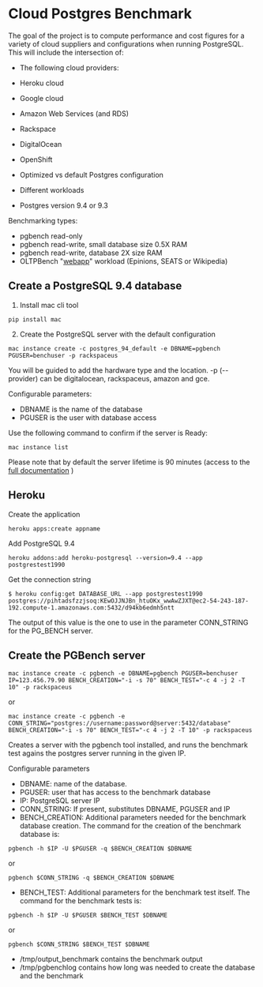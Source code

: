 # Cloud Postgres Benchmark

The goal of the project is to compute performance and cost figures for a
variety of cloud suppliers and configurations when running PostgreSQL.
This will include the intersection of:

 - The following cloud providers: 
  -  Heroku cloud
  -  Google cloud
  -  Amazon Web Services (and RDS)
  -  Rackspace
  -  DigitalOcean
  -  OpenShift


-  Optimized vs default Postgres configuration
-  Different workloads
-  Postgres version 9.4 or 9.3

Benchmarking types:
 - pgbench read-only
 - pgbench read-write, small database size 0.5X RAM
 - pgbench read-write, database 2X size RAM
 - OLTPBench "[webapp](http://oltpbenchmark.com/wiki/index.php?title=Main_Page)" workload (Epinions, SEATS or Wikipedia)
  
## Create a PostgreSQL 9.4 database

1. Install mac cli tool

  ```
  pip install mac
  ```

2. Create the PostgreSQL server with the default configuration
 ```
 mac instance create -c postgres_94_default -e DBNAME=pgbench PGUSER=benchuser -p rackspaceus
 ```
 You will be guided to add the hardware type and the location. -p (--provider) can be digitalocean, rackspaceus, amazon and gce. 
 
 Configurable parameters:
 * DBNAME is the name of the database
 * PGUSER is the user with database access

 Use the following command to confirm if the server is Ready:
 ```
 mac instance list
 ```

 Please note that by default the server lifetime is 90 minutes (access to the [full documentation](https://alpha.manageacloud.com/article/orchestration/cli/instance/create) )
 
## Heroku

Create the application
```
heroku apps:create appname
```

Add PostgreSQL 9.4
```
heroku addons:add heroku-postgresql --version=9.4 --app postgrestest1990
```

Get the connection string
```
$ heroku config:get DATABASE_URL --app postgrestest1990
postgres://pihtadsfzzjsoq:KEwOJJNJBn_htuOKx_wwAwZJXT@ec2-54-243-187-192.compute-1.amazonaws.com:5432/d94kb6edmh5ntt
```
The output of this value is the one to use in the parameter CONN_STRING for the PG_BENCH server.

## Create the PGBench server 

 ```
 mac instance create -c pgbench -e DBNAME=pgbench PGUSER=benchuser IP=123.456.79.90 BENCH_CREATION="-i -s 70" BENCH_TEST="-c 4 -j 2 -T 10" -p rackspaceus
 ```
 or
 ```
 mac instance create -c pgbench -e CONN_STRING="postgres://username:password@server:5432/database" BENCH_CREATION="-i -s 70" BENCH_TEST="-c 4 -j 2 -T 10" -p rackspaceus
 ```
 Creates a server with the pgbench tool installed, and runs the benchmark test agains the postgres server running in the given IP.
 
 Configurable parameters
 * DBNAME: name of the database.
 * PGUSER: user that has access to the benchmark database
 * IP: PostgreSQL server IP
 * CONN_STRING: If present, substitutes DBNAME, PGUSER and IP
 * BENCH_CREATION: Additional parameters needed for the benchmark database creation. 
 The command for the creation of the benchmark database is:
 ```
 pgbench -h $IP -U $PGUSER -q $BENCH_CREATION $DBNAME
 ```
 or 
 ```
 pgbench $CONN_STRING -q $BENCH_CREATION $DBNAME
 ```

 * BENCH_TEST: Additional parameters for the benchmark test itself.
 The command for the benchmark tests is:
 ```
 pgbench -h $IP -U $PGUSER $BENCH_TEST $DBNAME
 ```
 or 
 ```
 pgbench $CONN_STRING $BENCH_TEST $DBNAME
 ```
 
 - /tmp/output_benchmark contains the benchmark output
 - /tmp/pgbenchlog contains how long was needed to create the database and the benchmark
 

